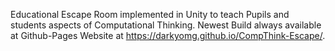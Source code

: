 Educational Escape Room implemented in Unity to teach Pupils and students aspects of Computational Thinking. 
Newest Build always available at Github-Pages Website at https://darkyomg.github.io/CompThink-Escape/.
